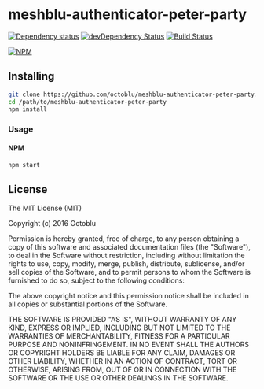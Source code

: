 # meshblu-authenticator-peter-party

[![Dependency status](http://img.shields.io/david/octoblu/meshblu-authenticator-peter-party.svg?style=flat)](https://david-dm.org/octoblu/meshblu-authenticator-peter-party)
[![devDependency Status](http://img.shields.io/david/dev/octoblu/meshblu-authenticator-peter-party.svg?style=flat)](https://david-dm.org/octoblu/meshblu-authenticator-peter-party#info=devDependencies)
[![Build Status](http://img.shields.io/travis/octoblu/meshblu-authenticator-peter-party.svg?style=flat)](https://travis-ci.org/octoblu/meshblu-authenticator-peter-party)

[![NPM](https://nodei.co/npm/meshblu-authenticator-peter-party.svg?style=flat)](https://npmjs.org/package/meshblu-authenticator-peter-party)

## Installing

```bash
git clone https://github.com/octoblu/meshblu-authenticator-peter-party.git
cd /path/to/meshblu-authenticator-peter-party
npm install
```

### Usage

#### NPM

```javascript
npm start
```

## License

The MIT License (MIT)

Copyright (c) 2016 Octoblu

Permission is hereby granted, free of charge, to any person obtaining a copy
of this software and associated documentation files (the "Software"), to deal
in the Software without restriction, including without limitation the rights
to use, copy, modify, merge, publish, distribute, sublicense, and/or sell
copies of the Software, and to permit persons to whom the Software is
furnished to do so, subject to the following conditions:

The above copyright notice and this permission notice shall be included in all
copies or substantial portions of the Software.

THE SOFTWARE IS PROVIDED "AS IS", WITHOUT WARRANTY OF ANY KIND, EXPRESS OR
IMPLIED, INCLUDING BUT NOT LIMITED TO THE WARRANTIES OF MERCHANTABILITY,
FITNESS FOR A PARTICULAR PURPOSE AND NONINFRINGEMENT. IN NO EVENT SHALL THE
AUTHORS OR COPYRIGHT HOLDERS BE LIABLE FOR ANY CLAIM, DAMAGES OR OTHER
LIABILITY, WHETHER IN AN ACTION OF CONTRACT, TORT OR OTHERWISE, ARISING FROM,
OUT OF OR IN CONNECTION WITH THE SOFTWARE OR THE USE OR OTHER DEALINGS IN THE
SOFTWARE.
